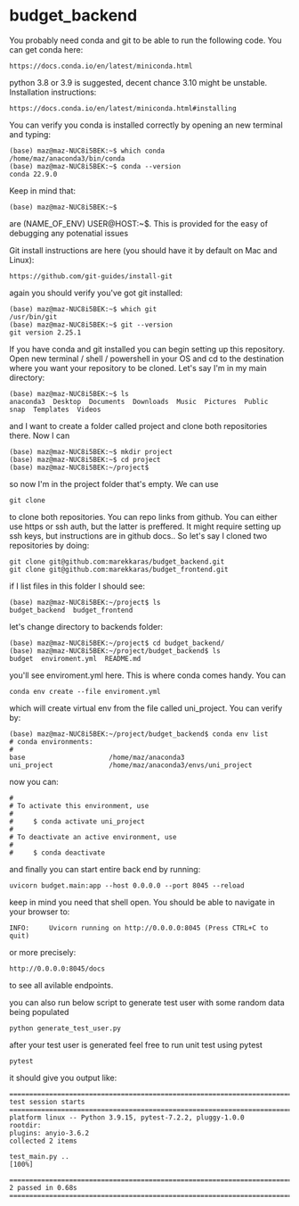 # budget_backend

You probably need conda and git to be able to run the following code. You can get conda here:
```
https://docs.conda.io/en/latest/miniconda.html
```
python 3.8 or 3.9 is suggested, decent chance 3.10 might be unstable. Installation instructions:
```
https://docs.conda.io/en/latest/miniconda.html#installing
```
You can verify you conda is installed correctly by opening an new terminal and typing:
```
(base) maz@maz-NUC8i5BEK:~$ which conda
/home/maz/anaconda3/bin/conda
(base) maz@maz-NUC8i5BEK:~$ conda --version
conda 22.9.0
```
Keep in mind that:
```
(base) maz@maz-NUC8i5BEK:~$ 
```
are (NAME_OF_ENV) USER@HOST:~$. This is provided for the easy of debugging any potenatial issues


Git install instructions are here (you should have it by default on Mac and Linux):
```
https://github.com/git-guides/install-git
```
again you should verify you've got git installed:
```
(base) maz@maz-NUC8i5BEK:~$ which git
/usr/bin/git
(base) maz@maz-NUC8i5BEK:~$ git --version
git version 2.25.1
```
If you have conda and git installed you can begin setting up this repository. 
Open new terminal / shell / powershell in your OS and cd to the destination 
where you want your repository to be cloned. Let's say I'm in my main directory:
```
(base) maz@maz-NUC8i5BEK:~$ ls
anaconda3  Desktop  Documents  Downloads  Music  Pictures  Public  snap  Templates  Videos
```
and I want to create a folder called project and clone both repositories there. Now I can
```
(base) maz@maz-NUC8i5BEK:~$ mkdir project
(base) maz@maz-NUC8i5BEK:~$ cd project
(base) maz@maz-NUC8i5BEK:~/project$ 
```
so now I'm in the project folder that's empty. We can use
```
git clone
```
to clone both repositories. You can repo links from github. You can either use https or ssh auth, but the latter is preffered. It might require setting up ssh keys, but instructions are in github docs..
So let's say I cloned two repositories by doing:
```
git clone git@github.com:marekkaras/budget_backend.git
git clone git@github.com:marekkaras/budget_frontend.git
```
if I list files in this folder I should see:
```
(base) maz@maz-NUC8i5BEK:~/project$ ls
budget_backend  budget_frontend
```
let's change directory to backends folder:
```
(base) maz@maz-NUC8i5BEK:~/project$ cd budget_backend/
(base) maz@maz-NUC8i5BEK:~/project/budget_backend$ ls
budget  enviroment.yml  README.md
```
you'll see enviroment.yml here. This is where conda comes handy. You can
```
conda env create --file enviroment.yml
```
which will create virtual env from the file called uni_project. You can verify by:
```
(base) maz@maz-NUC8i5BEK:~/project/budget_backend$ conda env list
# conda environments:
#
base                     /home/maz/anaconda3
uni_project              /home/maz/anaconda3/envs/uni_project
```
now you can:
```
#
# To activate this environment, use
#
#     $ conda activate uni_project
#
# To deactivate an active environment, use
#
#     $ conda deactivate

```
and finally you can start entire back end by running:
```
uvicorn budget.main:app --host 0.0.0.0 --port 8045 --reload
```
keep in mind you need that shell open. You should be able to navigate in your browser to:
```
INFO:     Uvicorn running on http://0.0.0.0:8045 (Press CTRL+C to quit)
```
or more precisely:
```
http://0.0.0.0:8045/docs
```
to see all avilable endpoints.


you can also run below script to generate test user with some random data being populated
```
python generate_test_user.py
```

after your test user is generated feel free to run unit test using pytest
```
pytest
```

it should give you output like:
```
================================================================================ test session starts ================================================================================
platform linux -- Python 3.9.15, pytest-7.2.2, pluggy-1.0.0
rootdir: 
plugins: anyio-3.6.2
collected 2 items                                                                                                                                                                   

test_main.py ..                                                                                                                                                               [100%]

================================================================================= 2 passed in 0.68s =================================================================================

```
